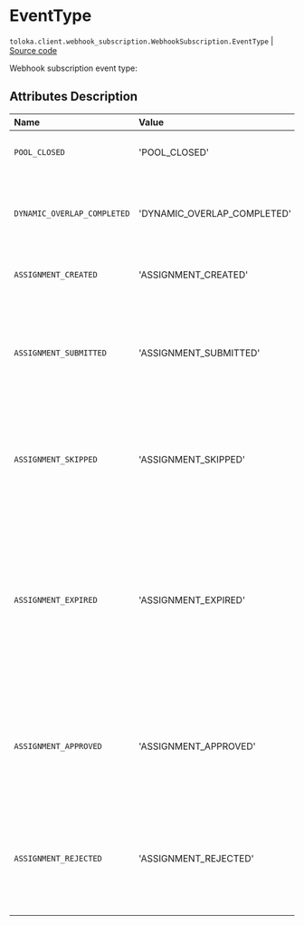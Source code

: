 # EventType
`toloka.client.webhook_subscription.WebhookSubscription.EventType` | [Source code](https://github.com/Toloka/toloka-kit/blob/v1.1.1/src/client/webhook_subscription.py#L22)

Webhook subscription event type:

## Attributes Description

| Name | Value | Description |
| :------| :-----------| :----------| 
`POOL_CLOSED`|'POOL_CLOSED'|<p>The pool is closed.</p>
`DYNAMIC_OVERLAP_COMPLETED`|'DYNAMIC_OVERLAP_COMPLETED'|<p>There is an aggregated estimate for dynamic overlap.</p>
`ASSIGNMENT_CREATED`|'ASSIGNMENT_CREATED'|<p>Task created.</p>
`ASSIGNMENT_SUBMITTED`|'ASSIGNMENT_SUBMITTED'|<p>The task has been completed and is waiting for acceptance by the customer.</p>
`ASSIGNMENT_SKIPPED`|'ASSIGNMENT_SKIPPED'|<p>The task was taken to work, but the Toloker skipped it and did not return to it.</p>
`ASSIGNMENT_EXPIRED`|'ASSIGNMENT_EXPIRED'|<p>The task was taken to work, but the Toloker did not have time to complete it in the allotted time or refused it before the end of the term.</p>
`ASSIGNMENT_APPROVED`|'ASSIGNMENT_APPROVED'|<p>The task was performed by the Toloker and confirmed by the customer.</p>
`ASSIGNMENT_REJECTED`|'ASSIGNMENT_REJECTED'|<p>The task was completed by the Toloker, but rejected by the customer.</p>
